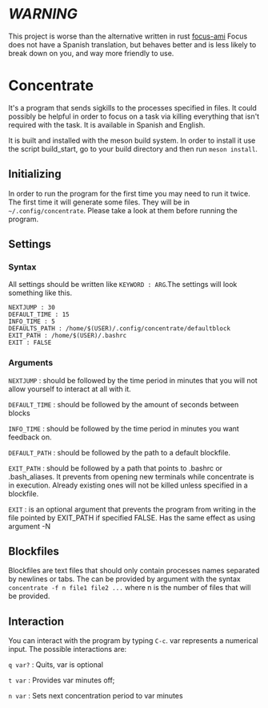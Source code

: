 # ***WARNING***

This project is worse than the alternative written in rust [focus-ami](https://github.com/david-soto-m/Focus)
Focus does not have a Spanish translation, but behaves better and is less likely to break down on you, and way more friendly to use.


# Concentrate

It's a program that sends sigkills to the processes specified in files.
It could possibly be helpful in order to focus on a task via killing everything that isn't required with the task.
It is available in Spanish and English.

It is built and installed with the meson build system.
In order to install it use the script build_start, go to your build directory and then run ```meson install```.

## Initializing

In order to run the program for the first time you may need to run it twice.
The first time it will generate some files.
They will be in ```~/.config/concentrate```.
Please take a look at them before running the program.

## Settings

### Syntax

All settings should be written like ```KEYWORD : ARG```.The settings will look something like this.

~~~
NEXTJUMP : 30
DEFAULT_TIME : 15
INFO_TIME : 5
DEFAULTS_PATH : /home/$(USER)/.config/concentrate/defaultblock
EXIT_PATH : /home/$(USER)/.bashrc
EXIT : FALSE
~~~

### Arguments

```NEXTJUMP```
: should be followed by the time period in minutes that you will not allow yourself to interact at all with it.

```DEFAULT_TIME```
: should be followed by the amount of seconds between blocks

```INFO_TIME```
: should be followed by the time period in minutes you want feedback on.

```DEFAULT_PATH```
: should be followed by the path to a default blockfile.

```EXIT_PATH```
: should be followed by a path that points to .bashrc or .bash_aliases. It prevents from opening new terminals while concentrate is in execution. Already existing ones will not be killed unless specified in a blockfile.

```EXIT```
: is an optional argument that prevents the program from writing in the file pointed by EXIT_PATH if specified FALSE. Has the same effect as using argument -N

## Blockfiles

Blockfiles are text files that should only contain processes names separated by newlines or tabs.
The can be provided by argument with the syntax ```concentrate -f n file1 file2 ...```  where n is the number of files that will be provided.

## Interaction

You can interact with the program by typing ```C-c```. var represents a numerical input. The possible interactions are:

```q var?```
: Quits, var is optional

```t var```
: Provides var minutes off;

```n var```
: Sets next concentration period to var minutes
